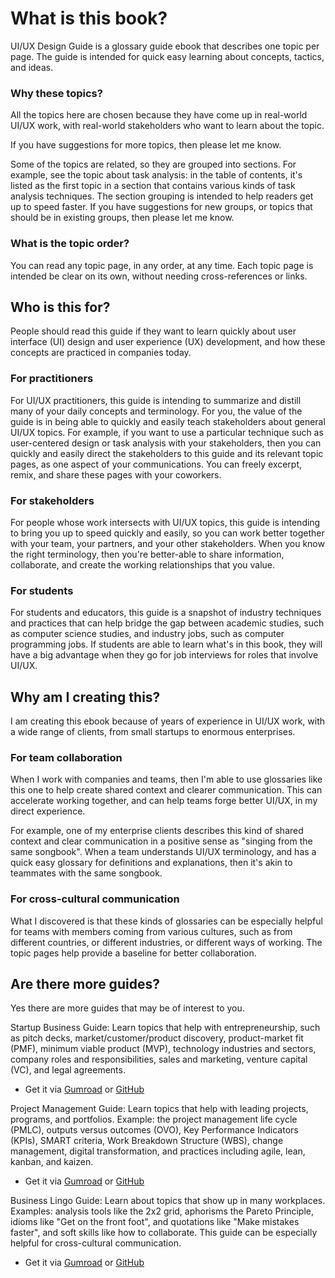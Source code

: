 # What is this book?

UI/UX Design Guide is a glossary guide ebook that describes one topic per page. The guide is intended for quick easy learning about concepts, tactics, and ideas.

### Why these topics?

All the topics here are chosen because they have come up in real-world UI/UX work, with real-world stakeholders who want to learn about the topic.

If you have suggestions for more topics, then please let me know.

Some of the topics are related, so they are grouped into sections. For example, see the topic about task analysis: in the table of contents, it's listed as the first topic in a section that contains various kinds of task analysis techniques. The section grouping is intended to help readers get up to speed faster. If you have suggestions for new groups, or topics that should be in existing groups, then please let me know.

### What is the topic order?

You can read any topic page, in any order, at any time. Each topic page is intended be clear on its own, without needing cross-references or links.


## Who is this for?

People should read this guide if they want to learn quickly about user interface (UI) design and user experience (UX) development, and how these concepts are practiced in companies today.

### For practitioners

For UI/UX practitioners, this guide is intending to summarize and distill many of your daily concepts and terminology. For you, the value of the guide is in being able to quickly and easily teach stakeholders about general UI/UX topics. For example, if you want to use a particular technique such as user-centered design or task analysis with your stakeholders, then you can quickly and easily direct the stakeholders to this guide and its relevant topic pages, as one aspect of your communications. You can freely excerpt, remix, and share these pages with your coworkers.

### For stakeholders

For people whose work intersects with UI/UX topics, this guide is intending to bring you up to speed quickly and easily, so you can work better together with your team, your partners, and your other stakeholders. When you know the right terminology, then you're better-able to share information, collaborate, and create the working relationships that you value.

### For students

For students and educators, this guide is a snapshot of industry techniques and practices that can help bridge the gap between academic studies, such as computer science studies, and industry jobs, such as computer programming jobs. If students are able to learn what's in this book, they will have a big advantage when they go for job interviews for roles that involve UI/UX.


## Why am I creating this?

I am creating this ebook because of years of experience in UI/UX work, with a wide range of clients, from small startups to enormous enterprises.


### For team collaboration

When I work with companies and teams, then I'm able to use glossaries like this one to help create shared context and clearer communication. This can accelerate working together, and can help teams forge better UI/UX, in my direct experience.

For example, one of my enterprise clients describes this kind of shared context and clear communication in a positive sense as "singing from the same songbook". When a team understands UI/UX terminology, and has a quick easy glossary for definitions and explanations, then it's akin to teammates with the same songbook.


### For cross-cultural communication

What I discovered is that these kinds of glossaries can be especially helpful for teams with members coming from various cultures, such as from different countries, or different industries, or different ways of working. The topic pages help provide a baseline for better collaboration.


## Are there more guides?

Yes there are more guides that may be of interest to you.

Startup Business Guide: Learn topics that help with entrepreneurship, such as pitch decks, market/customer/product discovery, product-market fit (PMF), minimum viable product (MVP), technology industries and sectors, company roles and responsibilities, sales and marketing, venture capital (VC), and legal agreements.

* Get it via [Gumroad](https://gumroad.com/l/startup-business-guide) or [GitHub](https://github.com/sixarm/startup-business-guide)

Project Management Guide: Learn topics that help with leading projects, programs, and portfolios. Example: the project management life cycle (PMLC), outputs versus outcomes (OVO), Key Performance Indicators (KPIs), SMART criteria, Work Breakdown Structure (WBS), change management, digital transformation, and practices including agile, lean, kanban, and kaizen.

* Get it via [Gumroad](https://gumroad.com/l/project-management-guide) or [GitHub](https://github.com/sixarm/project-management-guide)

Business Lingo Guide: Learn about topics that show up in many workplaces. Examples: analysis tools like the 2x2 grid, aphorisms the Pareto Principle, idioms like "Get on the front foot", and quotations like "Make mistakes faster", and soft skills like how to collaborate. This guide can be especially helpful for cross-cultural communication.

* Get it via [Gumroad](https://gumroad.com/l/business-lingo-guide) or [GitHub](https://github.com/sixarm/business-lingo-guide)

